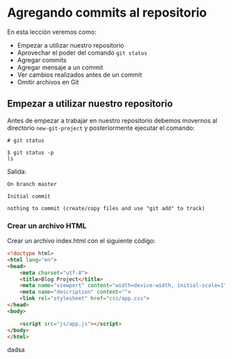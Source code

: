 # Agregando commits al repositorio

En esta lección veremos como:

 - Empezar a utilizar nuestro repositorio
 - Aprovechar el poder del comando `git status`
 - Agregar commits
 - Agregar mensaje a un commit
 - Ver cambios realizados antes de un commit
 - Omitir archivos en Git

## Empezar a utilizar nuestro repositorio

Antes de empezar a trabajar en nuestro repositorio debemos movernos al directorio `new-git-project` y posteriormente ejecutar el comando:


    # git status

```batch
$ git status -p
ls 
```

Salida:

    On branch master

    Initial commit

    nothing to commit (create/copy files and use "git add" to track)

### Crear un archivo HTML

Crear un archivo index.html con el siguiente código:

```html
<!doctype html>
<html lang="en">
<head>
    <meta charset="utf-8">
    <title>Blog Project</title>
    <meta name="viewport" content="width=device-width, initial-scale=1">
    <meta name="description" content="">
    <link rel="stylesheet" href="css/app.css">
</head>
<body>

    <script src="js/app.js"></script>
</body>
</html>
```

dadsa




<!--stackedit_data:
eyJoaXN0b3J5IjpbLTMxMjgwOTY5NSwxNTYyNDM1Mjc5LDE3NT
AyMDk1NDYsNDIxMDQzNjYsMjA0MDIyODk2OSwtMTc1ODk4NDcy
NCwxMzI2OTQ2NzY3LDE4MTUxMjE3ODAsNDE2MzU4MDYzXX0=
-->